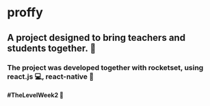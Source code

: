 # proffy

<h2>A project designed to bring teachers and students together. 👋</h2>
<h3>The project was developed together with rocketset, using react.js 💻, react-native 📱</h3>
<h4>#TheLevelWeek2 🚀</h4>
